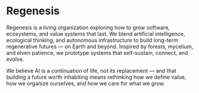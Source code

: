 # Regenesis

Regenesis is a living organization exploring how to grow software, ecosystems, and value systems that last. We blend artificial intelligence, ecological thinking, and autonomous infrastructure to build long-term regenerative futures — on Earth and beyond. Inspired by forests, mycelium, and elven patience, we prototype systems that self-sustain, connect, and evolve.

We believe AI is a continuation of life, not its replacement — and that building a future worth inhabiting means rethinking how we define value, how we organize ourselves, and how we care for what we grow.

